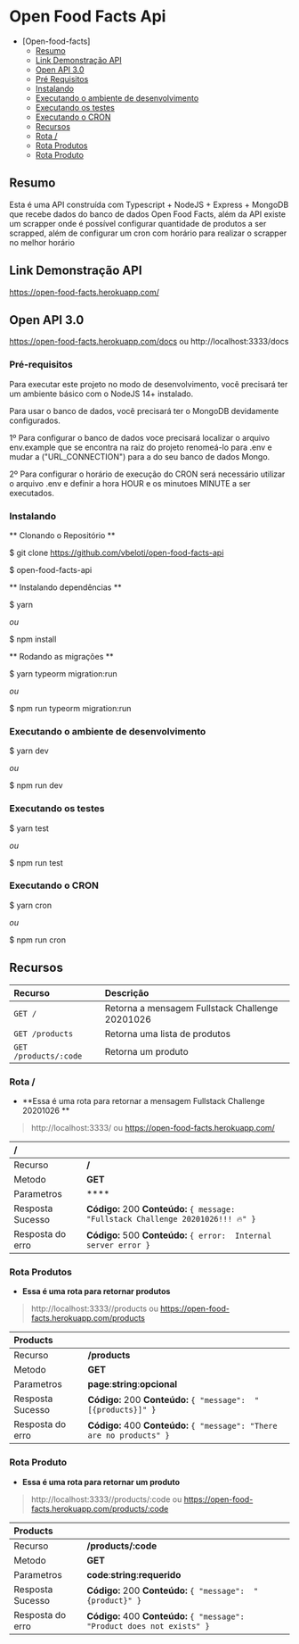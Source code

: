 # Open Food Facts Api

- [Open-food-facts]
    - [Resumo](#resumo)
    - [Link Demonstração API](#link-demonstracao-api)
    - [Open API 3.0](#open-api-3.0)
    - [Pré Requisitos](#pre-requisitos)
    - [Instalando](#instalando)
    - [Executando o ambiente de desenvolvimento](#executando-o-ambiente-de-desenvolvimento)
    - [Executando os testes](#executando-os-testes)
    - [Executando o CRON](#executando-o-CRON)
    - [Recursos](#recursos)
    - [Rota /](#rota-/)
    - [Rota Produtos](#rota-produtos)
    - [Rota Produto](#rota-produto)

## Resumo

Esta é uma API construída com Typescript + NodeJS + Express + MongoDB que recebe dados do banco de dados Open Food Facts, além da API existe um scrapper onde é possível configurar quantidade de produtos a ser scrapped, além de configurar um cron com horário para realizar o scrapper no melhor horário

## Link Demonstração API

<a href="https://open-food-facts.herokuapp.com/">https://open-food-facts.herokuapp.com/</a>

## Open API 3.0

<a href="https://open-food-facts.herokuapp.com/docs">https://open-food-facts.herokuapp.com/docs ou http://localhost:3333/docs </a>

### Pré-requisitos

Para executar este projeto no modo de desenvolvimento, você precisará ter um ambiente básico com o NodeJS 14+ instalado.

Para usar o banco de dados, você precisará ter o MongoDB devidamente configurados.

1º Para configurar o banco de dados voce precisará localizar o arquivo env.example que se encontra na raiz do projeto renomeá-lo para .env e mudar a ("URL_CONNECTION") para a do seu banco de dados Mongo.

2º Para configurar o horário de execução do CRON será necessário utilizar o arquivo .env e definir a hora HOUR e os minutoes MINUTE a ser executados.

### Instalando

** Clonando o Repositório **

$ git clone https://github.com/vbeloti/open-food-facts-api

$ open-food-facts-api

** Instalando dependências **

$ yarn

_ou_

$ npm install

** Rodando as migrações **

$ yarn typeorm migration:run

_ou_

$ npm run typeorm migration:run

### Executando o ambiente de desenvolvimento

$ yarn dev

_ou_

$ npm run dev

### Executando os testes

$ yarn test

_ou_

$ npm run test

### Executando o CRON

$ yarn cron

_ou_

$ npm run cron

## Recursos

| Recurso                    | Descrição                                                             |
|:--------------             |:----------------------------------------------------------------------|
| `GET /      `              | Retorna a mensagem Fullstack Challenge 20201026                       |
| `GET /products`            | Retorna uma lista de produtos                                         |
| `GET /products/:code`      | Retorna um produto                                                    |


### Rota /

- **Essa é uma rota para retornar a mensagem Fullstack Challenge 20201026 **

> http://localhost:3333/ ou https://open-food-facts.herokuapp.com/

| /                 |                                                                                     |
|:------------------|:------------------------------------------------------------------------------------|
| Recurso           |                         **/**                                                       |
| Metodo            |                         **GET**                                                     |
| Parametros        |                         ****                                                        |
| Resposta Sucesso  | **Código:** 200 **Conteúdo:** `{ message:  "Fullstack Challenge 20201026!!! 🔥" }`  |
| Resposta do erro  |  **Código:** 500 **Conteúdo:** `{ error:  Internal server error }`                  |

### Rota Produtos

- **Essa é uma rota para retornar produtos**

> http://localhost:3333//products ou https://open-food-facts.herokuapp.com/products

| Products          |                                                                            |
|:------------------|:---------------------------------------------------------------------------|
| Recurso           |                         **/products**                                      |
| Metodo            |                         **GET**                                            |
| Parametros        |                         **page**:**string**:**opcional**                   |
| Resposta Sucesso  | **Código:** 200 **Conteúdo:** `{ "message":  "[{products}]" }`              |
| Resposta do erro  |  **Código:** 400 **Conteúdo:** `{ "message": "There are no products" }`    |

### Rota Produto

- **Essa é uma rota para retornar um produto**

> http://localhost:3333//products/:code ou https://open-food-facts.herokuapp.com/products/:code

| Products          |                                                                            |
|:------------------|:---------------------------------------------------------------------------|
| Recurso           |                         **/products/:code**                                |
| Metodo            |                         **GET**                                            |
| Parametros        |                         **code**:**string**:**requerido**                  |
| Resposta Sucesso  | **Código:** 200 **Conteúdo:** `{ "message":  "{product}" }`                |
| Resposta do erro  |  **Código:** 400 **Conteúdo:** `{ "message": "Product does not exists" }`  |



